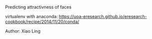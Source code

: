 Predicting attractivness of faces 

virtualenv with anaconda: https://uoa-eresearch.github.io/eresearch-cookbook/recipe/2014/11/20/conda/

Author: Xiao Ling